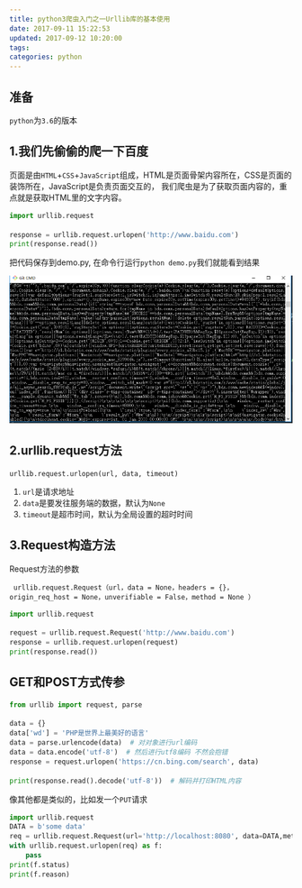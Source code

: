 ```yaml
---
title: python3爬虫入门之一Urllib库的基本使用
date: 2017-09-11 15:22:53
updated: 2017-09-12 10:20:00
tags:
categories: python
---
```


## 准备

`python`为`3.6`的版本

## 1.我们先偷偷的爬一下百度

页面是由`HTML`+`CSS`+`JavaScript`组成，HTML是页面骨架内容所在，CSS是页面的装饰所在，JavaScript是负责页面交互的，
我们爬虫是为了获取页面内容的，重点就是获取HTML里的文字内容。

```python
import urllib.request

response = urllib.request.urlopen('http://www.baidu.com')
print(response.read())
```

把代码保存到demo.py, 在命令行运行`python demo.py`我们就能看到结果

![](/images/urllib_01.png)

## 2.urllib.request方法

`urllib.request.urlopen(url, data, timeout)`

1. `url`是请求地址
2. `data`是要发往服务端的数据，默认为`None`
3. `timeout`是超市时间，默认为全局设置的超时时间

## 3.Request构造方法

Request方法的参数

` urllib.request.Request（url，data = None，headers = {}，origin_req_host = None，unverifiable = False，method = None ）`



```python
import urllib.request

request = urllib.request.Request('http://www.baidu.com')
response = urllib.request.urlopen(request)
print(response.read())
```

## GET和POST方式传参

```python
from urllib import request, parse

data = {}
data['wd'] = 'PHP是世界上最美好的语言'
data = parse.urlencode(data)  # 对对象进行url编码
data = data.encode('utf-8')  # 然后进行utf8编码 不然会抱错
response = request.urlopen('https://cn.bing.com/search', data)

print(response.read().decode('utf-8'))  # 解码并打印HTML内容
```

像其他都是类似的，比如发一个`PUT`请求

```python
import urllib.request
DATA = b'some data'
req = urllib.request.Request(url='http://localhost:8080', data=DATA,method='PUT')
with urllib.request.urlopen(req) as f:
    pass
print(f.status)
print(f.reason)
```